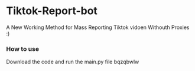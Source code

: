 # Tiktok-Report-bot
A New Working Method for Mass Reporting Tiktok vidoen Withouth Proxies :)
### How to use
Download the code and run the main.py file
bqzqbwlw